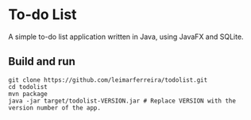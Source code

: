 # To-do List

A simple to-do list application written in Java, using JavaFX and SQLite.

## Build and run

    git clone https://github.com/leimarferreira/todolist.git
    cd todolist
    mvn package
    java -jar target/todolist-VERSION.jar # Replace VERSION with the version number of the app.


